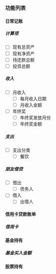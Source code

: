 ### 功能列表

#### 日常记账

##### 计算项

- [ ] 现有总资产
- [ ] 现有净资产
- [ ] 待还款总额
- [ ] 投资总额

##### 收入

- [ ] 月收入
  - [ ] 每月收入日期
  - [ ] 月收入金额
- [ ] 年终奖
  - [ ] 年终奖发放月份
  - [ ] 年终奖金额

##### 支出

- [ ] 支出分类
  - [ ] 餐饮

##### 朋友借贷

- [ ] 借出
  - [ ] 债务人
- [ ] 借入
  - [ ] 出借人

#### 信用卡贷款账单

##### 信用卡

#### 基金持有

##### 基金买入金额

#### 股票持有